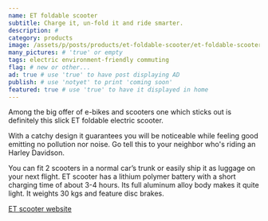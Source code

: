 ```yaml
---
name: ET foldable scooter
subtitle: Charge it, un-fold it and ride smarter.
description: #
category: products
image: /assets/p/posts/products/et-foldable-scooter/et-foldable-scooter.jpg #for OG and twitter cards
many_pictures: # 'true' or empty
tags: electric environment-friendly commuting
flag: # new or other...
ad: true # use 'true' to have post displaying AD
publish: # use 'notyet' to print 'coming soon'
featured: true # use 'true' to have it displayed in home
---
```

Among the big offer of e-bikes and scooters one which sticks out is definitely this slick ET foldable electric scooter.

With a catchy design it guarantees you will be noticeable while feeling good emitting no pollution nor noise. Go tell this to your neighbor who's riding an Harley Davidson.

You can fit 2 scooters in a normal car’s trunk or easily ship it as luggage on your next flight. ET scooter has a lithium polymer battery with a short charging time of about 3-4 hours. Its full aluminum alloy body makes it quite light. It weights 30 kgs and feature disc brakes.

[ET scooter website](http://etscooter.com/product/e-t-scooter/)
